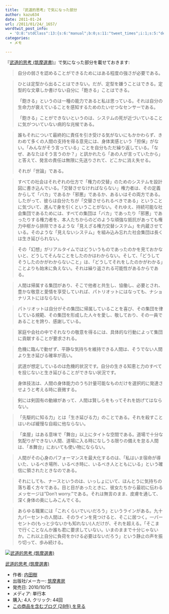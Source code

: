 ```yaml
---
title: 『武道的思考』で気になった部分
author: kazu634
date: 2011-01-24
url: /2011/01/24/_1657/
wordtwit_post_info:
  - 'O:8:"stdClass":13:{s:6:"manual";b:0;s:11:"tweet_times";i:1;s:5:"delay";i:0;s:7:"enabled";i:1;s:10:"separation";s:2:"60";s:7:"version";s:3:"3.7";s:14:"tweet_template";b:0;s:6:"status";i:2;s:6:"result";a:0:{}s:13:"tweet_counter";i:2;s:13:"tweet_log_ids";a:1:{i:0;i:5409;}s:9:"hash_tags";a:0:{}s:8:"accounts";a:1:{i:0;s:7:"kazu634";}}'
categories:
  - メモ

---
```

<div class="section">
<p>
    『<a href="http://d.hatena.ne.jp/asin/4480015078" onclick="__gaTracker('send', 'event', 'outbound-article', 'http://d.hatena.ne.jp/asin/4480015078', '武道的思考 (筑摩選書)');">武道的思考 (筑摩選書)</a>』で気になった部分を載せておきます:
</p>
  
<blockquote>
<p>
      自分の弱さを認めることができるためにはある程度の強さが必要である。
</p>
</blockquote>
  
<blockquote>
<p>
      ひとは定型から出ることはできない。だが、定型を嫌うことはできる。定型的な文章しか書けない自分に「飽きる」ことはできる。
</p>
    
<p>
      「飽きる」というのは一種の能力であると私は思っている。それは自分の生命力が衰えていることを感知するためのたいせつなセンサーである。
</p>
    
<p>
      「飽きる」ことができないというのは、システムの死が近づいていることに気がついていない病的な兆候である。
</p>
</blockquote>
  
<blockquote>
<p>
      誰もそれについて最終的に責任を引き受ける気がないにもかかわらず、きわめて多くの人間の支持を得る意見には、身体実感という「担保」がない。「みんながそう言っている」ことを自分もただ繰り返している。「なぜ、あなたはそう言うのか？」と訊かれたら「あの人が言っていたから」と答えて、発言の責任は無限に先送りされて、どこかに消え失せる。
</p>
    
<p>
      それが「世論」である。
</p>
</blockquote>
  
<blockquote>
<p>
      すべての社会はそれぞれの仕方で「権力の交替」のためのシステムを設計図に書き込んでいる。「交替させなければならない」権力者は、その定義からして「バカ」であるか「邪悪」であるか、あるいはその両方である。したがって、彼らは自分たちが「交替させられるべきである」ということに気づいて、進んで身を引くということがない。それゆえ、持続可能な社会集団であるためには、すべての集団は「バカ」であったり「邪悪」であったりする権力者を、本人たちからのどのような頑強な抵抗があっても権力中枢から排除できるような「見えざる権力交替システム」を内蔵させている。そのような「見えないシステム」を組み込み忘れた社会集団は長くは生き延びられない。
</p>
</blockquote>
  
<blockquote>
<p>
      その「幻想」がリアルタイムではどういうものであったのかを見ておかないと、どうしてそんなことをしたのかはわからない。そして、「どうしてそうしたのかがわからないこと」は、「どうしてそれをしたのかがわかる」ことよりも始末に負えない。それは繰り返される可能性があるからである。
</p>
</blockquote>
  
<blockquote>
<p>
      人間は帰属する集団があり、そこで他者と共生し、協働し、必要とされ、豊かな敬意と愛情を享受していれば、パトリオットにはなっても、ナショナリストにはならない。
</p>
</blockquote>
  
<blockquote>
<p>
      パトリオットは自分がその集団に帰属していることを喜び、その集団を律している規範、その集団を形成した人々を愛し、敬しており、その一員であることを誇り、感謝している。
</p>
</blockquote>
  
<blockquote>
<p>
      家庭や会社の中でそれなりの敬意を得るには、具体的な行動によって集団に貢献することが要求される。
</p>
</blockquote>
  
<blockquote>
<p>
      危機に臨んで動ぜず、平静な気持ちを維持できる人間は、そうでない人間より生き延びる確率が高い。
</p>
</blockquote>
  
<blockquote>
<p>
      武道が想定しているのは危機的状況です。自分の生きる知恵と力のすべてを投じないと生き延びることができない状況です。
</p>
</blockquote>
  
<blockquote>
<p>
      身体技法は、人間の身体能力のうち計量可能なものだけを選択的に発達させようと考える時に衰微する。
</p>
</blockquote>
  
<blockquote>
<p>
      剣には剣固有の動線があって、人間は賢しらをもってそれを妨げてはならない。
</p>
</blockquote>
  
<blockquote>
<p>
      「先駆的に知る力」とは「生き延びる力」のことである。それを殺すことはいわば緩慢な自殺に他ならない。
</p>
</blockquote>
  
<blockquote>
<p>
      「楽屋」はある意味で「舞台」以上にタイトな空間である。道場で十分な気配りができない人間、道場に入る時になしうる限りの備えを怠る人間は、「本舞台」においても使い物にならない。
</p>
</blockquote>
  
<blockquote>
<p>
      人間がその心身のパフォーマンスを最大化するのは、「私はいま宿命が導いた、いるべき場所、いるべき時に、いるべき人とともにいる」という確信に領されたときなのである。
</p>
</blockquote>
  
<blockquote>
<p>
      それにしても、ナースというのは、いっしょにいて、ほんとうに気持ちの落ち着く方々である。目と目があったときに、彼女たちから最初に伝わるメッセージは&#8221;Don&#8217;t worry.&#8221;である。それは無言のまま、皮膚を通して、深く身体の奥にしみこんでくる。
</p>
</blockquote>
  
<blockquote>
<p>
      あらゆる職業には「これくらいでいいだろう」というラインがある。九十九パーセントの人間は、そのラインを見つけると、そこに居つく。一パーセントの(もっと少ないかも知れない)人だけが、それを超える。「そこまで行くことなんか誰も君に要求していない。いまのままで十分じゃないか。これ以上自分に負荷をかける必要はないだろう」という静止の声を振り切って、歩み続ける。
</p>
</blockquote>
  
<div class="hatena-asin-detail">
<a href="http://www.amazon.co.jp/dp/4480015078/?tag=hatena_st1-22&ascsubtag=d-7ibv" onclick="__gaTracker('send', 'event', 'outbound-article', 'http://www.amazon.co.jp/dp/4480015078/?tag=hatena_st1-22&ascsubtag=d-7ibv', '');"><img src="https://images-na.ssl-images-amazon.com/images/I/31TP0SPrtkL._SL160_.jpg" class="hatena-asin-detail-image" alt="武道的思考 (筑摩選書)" title="武道的思考 (筑摩選書)" /></a></p> 
    
<div class="hatena-asin-detail-info">
<p class="hatena-asin-detail-title">
<a href="http://www.amazon.co.jp/dp/4480015078/?tag=hatena_st1-22&ascsubtag=d-7ibv" onclick="__gaTracker('send', 'event', 'outbound-article', 'http://www.amazon.co.jp/dp/4480015078/?tag=hatena_st1-22&ascsubtag=d-7ibv', '武道的思考 (筑摩選書)');">武道的思考 (筑摩選書)</a>
</p>
      
<ul>
<li>
<span class="hatena-asin-detail-label">作者:</span> <a href="http://d.hatena.ne.jp/keyword/%C6%E2%C5%C4%BC%F9" onclick="__gaTracker('send', 'event', 'outbound-article', 'http://d.hatena.ne.jp/keyword/%C6%E2%C5%C4%BC%F9', '内田樹');" class="keyword">内田樹</a>
</li>
<li>
<span class="hatena-asin-detail-label">出版社/メーカー:</span> <a href="http://d.hatena.ne.jp/keyword/%C3%DE%CB%E0%BD%F1%CB%BC" onclick="__gaTracker('send', 'event', 'outbound-article', 'http://d.hatena.ne.jp/keyword/%C3%DE%CB%E0%BD%F1%CB%BC', '筑摩書房');" class="keyword">筑摩書房</a>
</li>
<li>
<span class="hatena-asin-detail-label">発売日:</span> 2010/10/15
</li>
<li>
<span class="hatena-asin-detail-label">メディア:</span> 単行本
</li>
<li>
<span class="hatena-asin-detail-label">購入</span>: 4人 <span class="hatena-asin-detail-label">クリック</span>: 44回
</li>
<li>
<a href="http://d.hatena.ne.jp/asin/4480015078" onclick="__gaTracker('send', 'event', 'outbound-article', 'http://d.hatena.ne.jp/asin/4480015078', 'この商品を含むブログ (28件) を見る');" target="_blank">この商品を含むブログ (28件) を見る</a>
</li>
</ul>
</div>
    
<div class="hatena-asin-detail-foot">
</div>
</div>
</div>
